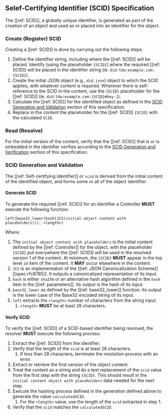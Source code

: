 ## Selef-Certifying Identifier (SCID) Specification

The [[ref: SCID]], a globally unique identifier, is generated as part of the
creation of an object and used as or placed into an identifier for the object.

### Create (Register) SCID

Creating a [[ref: SCID]] is done by carrying out the following steps.

1. Define the identifier string, including where the [[ref: SCID]] will be
   placed. Identify (using the placeholder `{SCID}`) where the required [[ref:
   SCID]] will be placed in the identifier string (ie. `did:tdw:example.com:{SCID}`).
2. Create the initial JSON object (e.g., `did.json`) object to which the SCID applies, with whatever
   content is required. Wherever there is self-reference to the SCID in the
   content, use the `{SCID}`
   placeholder for the [[ref: SCID]] (ie. `did:tdw:example.com:{SCID}#key-1`).
3. Calculate the [[ref: SCID]] for the identified object as defined in the [SCID Generation
      and Validation](#scid-generation-and-validation) section of this
      specification.
4. Replace in the content the placeholder for the [[ref: SCID]] `{SCID}` with
      the calculated `SCID`.

### Read (Resolve)

For the initial version of the content, verify that the [[ref: SCID]] that is or
is embedded in the identifier verifies according to the [SCID Generation and
Verification](#scid-generation-and-validation) section of this specification.

### SCID Generation and Validation

The [[ref: Self-certifying identifier]] or `scid` is derived from the
initial content of the identified object, and forms some or all of the
object identifier.

#### Generate SCID

To generate the required [[ref: SCID]] for an identifier a Controller
**MUST** execute the following function:

 `left(base32_lower(hash(JCS(initial object content with placeholders))), <length>)`

Where:

1. The `initial object content with placeholders` is the initial content defined by the
   [[ref: Controller]] for the object, with the placeholder `{SCID}` put everywhere the
   [[ref: SCID]] will be used in the resolved version 1 of the content. At minimum, the
   `{SCID}` **MUST** appear in the top level `id` item of the content. It **MAY**
   occur elsewhere in the content.
2. `JCS` is an implementation of the [[ref: JSON Canonicalization Scheme]]
   [[spec:rfc8785]]. It outputs a canonicalized representation of its input.
3. `hash` is either `sha256` or an alternative hash algorithm defined in the
   `hash` item in the [[ref: parameters]]. Its output is the hash of its input.
4. `base32_lower` as defined by the [[ref: base32_lower]] function. Its output
   is the lower case of the Base32 encoded string of its input.
5. `left` extracts the `<length>` number of characters from the string input.
   1. `<length>` **MUST** be at least 28 characters.

#### Verify SCID

To verify the [[ref: SCID]] of a SCID-based identifier being resolved, the resolver
**MUST** execute the following process:

1. Extract the [[ref: SCID]] from the identifier.
2. Verify that the length of the `scid` is at least 28 characters.
   1. If less than 28 characters, terminate the resolution process with an
      error.
3. Extract or retrieve the first version of the object content.
4. Treat the content as a string and do a text replacement of the `scid` value
   from the first step with the string `{SCID}`. This should result in the `initial content object
   with placeholders` data needed for the next step.
5. Execute the hashing process defined in the generation defined above to
   generate the value `calculatedSCID`.
   1. For the `<length>` value, use the length of the `scid` extracted in step
      1.
6. Verify that the `scid` matches the `calculatedSCID`.
